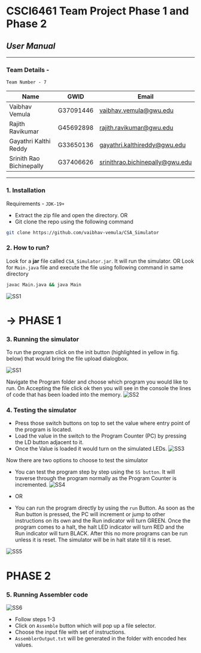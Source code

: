 # CSCI6461 Team Project Phase 1 and Phase 2
## _User Manual_
___
### Team Details -
 ```Team Number - 7```

| Name | GWID | Email |
| ------ | ------ | ------ |
| Vaibhav Vemula | G37091446 | vaibhav.vemula@gwu.edu |
| Rajith Ravikumar | G45692898 | rajith.ravikumar@gwu.edu |
| Gayathri Kalthi Reddy | G33650136 | gayathri.kalthireddy@gwu.edu  |
| Srinith Rao Bichinepally | G37406626 | srinithrao.bichinepally@gwu.edu |

---

### 1. Installation 
Requirements - 
```JDK-19+``` 
 - Extract the zip file and open the directory.
 OR
 - Git clone the repo using the following command
 ```sh
 git clone https://github.com/vaibhav-vemula/CSA_Simulator
 ```
 
### 2. How to run? 
Look for a **jar** file called ```CSA_Simulator.jar```. It will run the simulator.
OR
Look for ```Main.java``` file and execute the file using following command in same directory
```sh
javac Main.java && java Main
```

![SS1](https://drive.google.com/uc?id=152jr_vBGIfPE8kj17s42rvHgS5UxuJTw)

# -> PHASE 1
### 3. Running the simulator
To run the program click on the init button (highlighted in yellow in fig. below) that would bring the file upload dialogbox.

![SS1](https://drive.google.com/uc?id=1gOgSELhzErgSjJ9egpDF-HyL7a449-Ce)

Navigate the Program folder and choose which program you would like to run.
On Accepting the file click ok then you will see in the console the lines of code that has been loaded into the memory.
![SS2](https://drive.google.com/uc?id=13yato7pvuNGm8nVeLsFGjy2vn_eNLH5J)

### 4. Testing the simulator
- Press those switch buttons on top to set the value where entry point of the program is located.
- Load the value in the switch to the Program Counter (PC) by pressing the LD button adjacent to it.
- Once the Value is loaded it would turn on the simulated LEDs.
![SS3](https://drive.google.com/uc?id=1VpAf2X5ZH5Pv3FuYe1eHBNUwGErTAbh5)

Now there are two options to choose to test the simulator
- You can test the program step by step using the ```SS button```. It will traverse through the program normally as the Program Counter is incremented.
![SS4](https://drive.google.com/uc?id=1Uj7clcrd-ErmDhmLhyLSHQ_bwesR4ukA)

- OR
- You can run the program directly by using the ```run``` Button. As soon as the Run button is pressed, the PC will increment or jump to other instructions on its own and the Run indicator will turn GREEN. Once the program comes to a halt, the halt LED indicator will turn RED and the Run indicator will turn BLACK. After this no more programs can be run unless it is reset. The simulator will be in halt state till it is reset.

![SS5](https://drive.google.com/uc?id=1J4lwx_x-JsxCaKtaYNedzPV7hcRoTl6m)

# PHASE 2

### 5. Running Assembler code
![SS6](https://drive.google.com/uc?id=1tBGZECRRZXdY7YAjdZBvJdC613Kmm6eZ)
- Follow steps 1-3 
- Click on ```Assemble``` button which will pop up a file selector.
- Choose the input file with set of instructions.
- ```AssemblerOutput.txt``` will be generated in the folder with encoded hex values.
